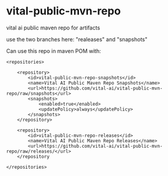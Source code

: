 vital-public-mvn-repo
=====================

vital ai public maven repo for artifacts

use the two branches here: "realeases" and "snapshots"

Can use this repo in maven POM with:
````
<repositories>

    <repository>
        <id>vital-public-mvn-repo-snapshots</id>
        <name>Vital AI Public Maven Repo Snapshots</name>
        <url>https://github.com/vital-ai/vital-public-mvn-repo/raw/snapshots</url>
        <snapshots>
            <enabled>true</enabled>
            <updatePolicy>always</updatePolicy>
        </snapshots>
    </repository>
    
    <repository>
        <id>vital-public-mvn-repo-releases</id>
        <name>Vital AI Public Maven Repo Releases</name>
        <url>https://github.com/vital-ai/vital-public-mvn-repo/raw/releases/</url>
    </repository
    
</repositories>
````
